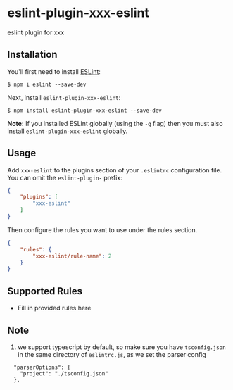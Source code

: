 # eslint-plugin-xxx-eslint

eslint plugin for xxx

## Installation

You'll first need to install [ESLint](http://eslint.org):

```
$ npm i eslint --save-dev
```

Next, install `eslint-plugin-xxx-eslint`:

```
$ npm install eslint-plugin-xxx-eslint --save-dev
```

**Note:** If you installed ESLint globally (using the `-g` flag) then you must also install `eslint-plugin-xxx-eslint` globally.

## Usage

Add `xxx-eslint` to the plugins section of your `.eslintrc` configuration file. You can omit the `eslint-plugin-` prefix:

```json
{
    "plugins": [
        "xxx-eslint"
    ]
}
```


Then configure the rules you want to use under the rules section.

```json
{
    "rules": {
        "xxx-eslint/rule-name": 2
    }
}
```

## Supported Rules

* Fill in provided rules here


## Note
1. we support typescript by default, so make sure you have `tsconfig.json` in the same directory of `eslintrc.js`, as we set the parser config 
```
  "parserOptions": {
    "project": "./tsconfig.json"
  },
``` 



